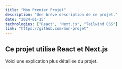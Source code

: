 ```yaml
---
title: "Mon Premier Projet"
description: "Une brève description de ce projet."
date: "2024-01-15"
technologies: ["React", "Next.js", "Tailwind CSS"]
link: "https://github.com/mon-projet"
---
```


## Ce projet utilise React et Next.js

Voici une explication plus détaillée du projet.
